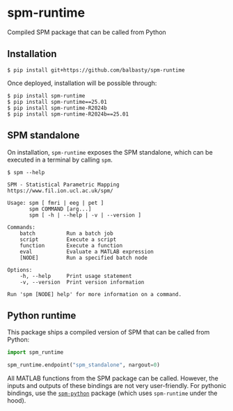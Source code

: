 # spm-runtime
Compiled SPM package that can be called from Python

## Installation

```shell
$ pip install git+https://github.com/balbasty/spm-runtime
```

Once deployed, installation will be possible through:

```shell
$ pip install spm-runtime
$ pip install spm-runtime==25.01
$ pip install spm-runtime-R2024b
$ pip install spm-runtime-R2024b==25.01
```

## SPM standalone

On installation, `spm-runtime` exposes the SPM standalone, which can
be executed in a terminal by calling `spm`.

```shell
$ spm --help

SPM - Statistical Parametric Mapping
https://www.fil.ion.ucl.ac.uk/spm/

Usage: spm [ fmri | eeg | pet ]
       spm COMMAND [arg...]
       spm [ -h | --help | -v | --version ]

Commands:
    batch          Run a batch job
    script         Execute a script
    function       Execute a function
    eval           Evaluate a MATLAB expression
    [NODE]         Run a specified batch node

Options:
    -h, --help     Print usage statement
    -v, --version  Print version information

Run 'spm [NODE] help' for more information on a command.
```

## Python runtime

This package ships a compiled version of SPM that can be called from
Python:

```python
import spm_runtime

spm_runtime.endpoint("spm_standalone", nargout=0)
```

All MATLAB functions from the SPM package can be called.
However, the inputs and outputs of these bindings are not very user-friendly.
For pythonic bindings, use the
[`spm-python`](https://github.com/spm/spm-python) package (which uses
`spm-runtime` under the hood).
